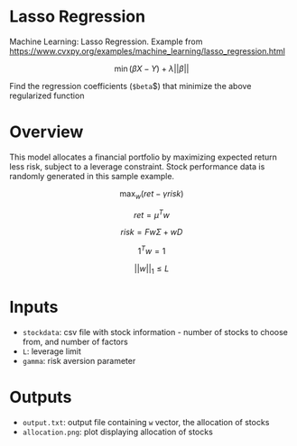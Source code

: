 # Lasso Regression
Machine Learning: Lasso Regression. Example from https://www.cvxpy.org/examples/machine_learning/lasso_regression.html

$$\min (\beta X - Y)+\lambda||\beta||$$

Find the regression coefficients (`$beta`$) that minimize the above regularized function


# Overview

This model allocates a financial portfolio by maximizing expected return less risk, subject to a leverage constraint. Stock performance data is randomly generated in this sample example.

$$\max_w (ret - \gamma risk)$$

$$ret=\mu^T w$$

$$risk=Fw\Sigma+wD$$

$$1^T w = 1$$

$$||w||_1 \leq L$$



# Inputs

* `stockdata`: csv file with stock information - number of stocks to choose from, and number of factors
* `L`: leverage limit
* `gamma`: risk aversion parameter


# Outputs

* `output.txt`: output file containing `w` vector, the allocation of stocks
* `allocation.png`: plot displaying allocation of stocks